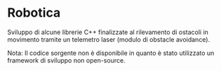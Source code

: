 # Robotica
Sviluppo di alcune librerie C++ finalizzate al rilevamento di ostacoli in movimento tramite un telemetro laser (modulo di obstacle avoidance).

Nota:
Il codice sorgente non è disponibile in quanto è stato utilizzato un framework di sviluppo non open-source.
